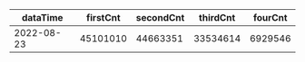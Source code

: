 |dataTime|firstCnt|secondCnt|thirdCnt|fourCnt|
|-|-|-|-|-|
|2022-08-23|45101010|44663351|33534614|6929546|